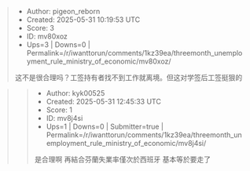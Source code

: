 > - Author: pigeon_reborn
> - Created: 2025-05-31 10:19:53 UTC
> - Score: 3
> - ID: mv80xoz
> - Ups=3 | Downs=0 | Permalink=/r/iwanttorun/comments/1kz39ea/threemonth_unemployment_rule_ministry_of_economic/mv80xoz/
>
> 这不是很合理吗？工签持有者找不到工作就离境。但这对学签后工签挺狠的

>> - Author: kyk00525
>> - Created: 2025-05-31 12:45:33 UTC
>> - Score: 1
>> - ID: mv8j4si
>> - Ups=1 | Downs=0 | Submitter=true | Permalink=/r/iwanttorun/comments/1kz39ea/threemonth_unemployment_rule_ministry_of_economic/mv8j4si/
>>
>> 是合理啊 
>> 再結合芬蘭失業率僅次於西班牙 基本等於要走了
